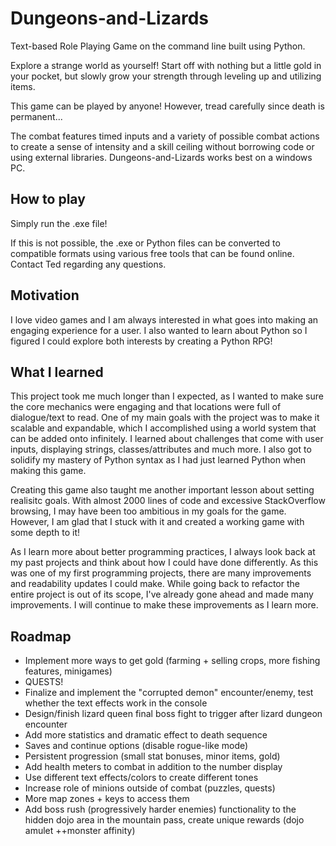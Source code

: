 # Dungeons-and-Lizards

Text-based Role Playing Game on the command line built using Python.

Explore a strange world as yourself! Start off with nothing but a little gold in your pocket, but slowly grow your strength through leveling up and utilizing items. 

This game can be played by anyone! However, tread carefully since death is permanent...

The combat features timed inputs and a variety of possible combat actions to create a sense of intensity and a skill ceiling without borrowing code or using external libraries. Dungeons-and-Lizards works best on a windows PC.

## How to play

Simply run the .exe file! 

If this is not possible, the .exe or Python files can be converted to compatible formats using various free tools that can be found online. Contact Ted regarding any questions.

## Motivation

I love video games and I am always interested in what goes into making an engaging experience for a user. I also wanted to learn about Python so I figured I could explore both interests by creating a Python RPG! 

## What I learned

This project took me much longer than I expected, as I wanted to make sure the core mechanics were engaging and that locations were full of dialogue/text to read. One of my main goals with the project was to make it scalable and expandable, which I accomplished using a world system that can be added onto infinitely. I learned about challenges that come with user inputs, displaying strings, classes/attributes and much more. I also got to solidify my mastery of Python syntax as I had just learned Python when making this game.

Creating this game also taught me another important lesson about setting realisitc goals. With almost 2000 lines of code and excessive StackOverflow browsing, I may have been too ambitious in my goals for the game. However, I am glad that I stuck with it and created a working game with some depth to it!

As I learn more about better programming practices, I always look back at my past projects and think about how I could have done differently. As this was one of my first programming projects, there are many improvements and readability updates I could make. While going back to refactor the entire project is out of its scope, I've already gone ahead and made many improvements. I will continue to make these improvements as I learn more.

## Roadmap

- Implement more ways to get gold (farming + selling crops, more fishing features, minigames)
- QUESTS!
- Finalize and implement the "corrupted demon" encounter/enemy, test whether the text effects work in the console
- Design/finish lizard queen final boss fight to trigger after lizard dungeon encounter
- Add more statistics and dramatic effect to death sequence
- Saves and continue options (disable rogue-like mode)
- Persistent progression (small stat bonuses, minor items, gold)
- Add health meters to combat in addition to the number display
- Use different text effects/colors to create different tones
- Increase role of minions outside of combat (puzzles, quests)
- More map zones + keys to access them
- Add boss rush (progressively harder enemies) functionality to the hidden dojo area in the mountain pass, create unique rewards (dojo amulet ++monster affinity)


